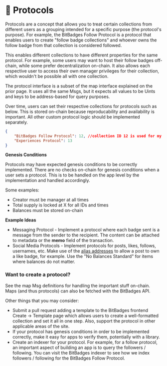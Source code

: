 # 🤖 Protocols

Protocols are a concept that allows you to treat certain collections from different users as a grouping intended for a specific purpose (the protocol's purpose). For example, the BitBadges Follow Protocol is a protocol that enables users to create "follow badge collections" and whoever owns the follow badge from that collection is considered followed.

This enables different collections to have different properties for the same protocol. For example, some users may want to host their follow badges off-chain, while some prefer decentralization on-chain. It also allows each respective user to access their own manager privileges for their collection, which wouldn't be possible all with one collection.

The protocol interface is a subset of the map interface explained on the prior page. It uses all the same Msgs, but it expects all values to be Uints and keys to be address-based for query purposes.

Over time, users can set their respective collections for protocols such as below. This is stored on-chain because reproducability and availability is important. All other custom protocol logic should be implemented separately.

```json
{
    "BitBadges Follow Protocol": 12, //collection ID 12 is used for my follows
    "Experiences Protocol": 13
}
```

**Genesis Conditions**

Protocols may have expected genesis conditions to be correctly implemented. There are no checks on-chain for genesis conditions when a user sets a protocol. This is to be handled on the app level by the implementation and handled accordingly.

Some examples:

* Creator must be manager at all times
* Total supply is locked at X for all IDs and times
* Balances must be stored on-chain

**Example Ideas**

* Messaging Protocol - Implement a protocol where each badge sent is a message from the sender to the recipient. The content can be attached to metadata or the **memo** field of the transaction.&#x20;
* Social Media Protocols - Implement protocols for posts, likes, follows, usernames, etc. Make use of the [alias addresses](../../overview/how-it-works/aliases.md) to allow a post to own a like badge, for example. Use the "No Balances Standard" for items where balances do not matter.

### Want to create a protocol?

See the map Msg definitions for handling the important stuff on-chain. Maps (and thus protocols) can also be fetched with the BitBadges API.

Other things that you may consider:

* Submit a pull request adding a template to the BitBadges frontend Create -> Template page which allows users to create a well-formatted collection and set it all in one step. Also, support the protocol in other applicable areas of the site.&#x20;
* If your protocol has genesis conditions in order to be implemented correctly, make it easy for apps to verify them, potentially with a library.
* Create an indexer for your protocol. For example, for a follow protocol, an important aspect of building an app is to query the followers / following. You can visit the BitBadges indexer to see how we index followers / following for the BitBadges Follow Protocol.
